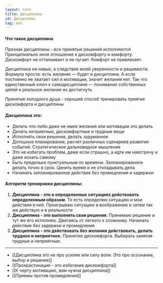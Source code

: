 ```yaml
---
layout: note
title: Дисциплина
id: Дисциплина
tag: moc
---
```





#### Что такое дисциплина
  
Признак дисциплины - все принятые решения исполняются
Принципиально иное отношение к дискомфорту и комфорту. Дискомфорт не отталкивает и не пугает. Комфорт не привлекает.

Дисциплина не навык, а следствие моей уверенности и решимости. Формула проста: есть желание — будет и дисциплина. А если постоянно не хватает сил и мотивации, значит желания нет. Так что единственный ключ к самодисциплине — понимание собственных целей и реальное желание их достигнуть

Принятие холодного душа - хороший способ тренировать приятие дискомфорта и дисциплины


#### Дисциплина это:
- Делать что-либо даже не имея желания или мотивации это делать
- Делать неприятные, дискомфортные и трудные вещи
- Исполнять свои решения, делать задуманное
- Дотошное планирование, расчет различных сценариев развития событий. Стратегическое дальновидное мышление
- Это не избегать проблем, даже если страшно, а идти им навстречу и даже искать самому
- Быть предельно пунктуальным по времени. Запланированное делать точно в срок. Ценить время и не откладывать дела
- Начинать запланированное действие без промедления и задержки


#### Алгоритм тренировки дисциплины:
1) **Дисциплина - это в определенных ситуациях действовать определенным образом**. То есть определяю ситуацию и мои действия в ней. Проигрываю ситуацию в воображении и затем так же действую и в реальности
2) **Дисциплина - это выполнять свои решения**. Принимаю решение и тут же его исполняю. Двигаясь от легкого к сложному. Начинать действие без задержки и промедления
3) **Дисциплина - это действовать без желания действовать, делать трудное и неприятное.** Принятие дискомфорта. Выбирать занятия трудные и неприятные. 


---
- [[Дисциплина это не про усилие или силу воли. Это про осознание, выбор и решение]]
- [[Прокрастинация - это избегание дискомфорта]]
- [[К черту мотивацию, вам нужна дисциплина]]
- [[Приемы против промедления]]




	  














